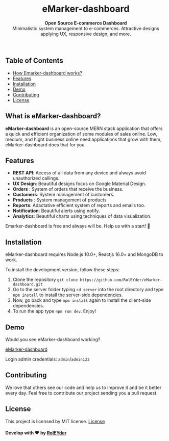 ﻿<div align="center">
  <h1>eMarker-dashboard</h1>
</div>

<div align="center">
  <strong>Open Source E-commerce Dashboard</strong>
</div>
<div align="center">
  Minimalistic system management to e-commerces. Attractive designs applying UX,  responsive design, and more. 
</div>
<br>
<br>

## Table of Contents

- [How Emarker-dashboard works?](#what-is-emarker-dashboard)
- [Features](#features)
- [Installation](#installation)
- [Demo](#demo)
- [Contributing](#contributing)
- [License](#license)

## What is eMarker-dashboard?

**eMarker-dashboard** is an open-source MERN stack application that offers a quick and efficient organization of some modules of sales online. Low, medium, and hight business online need applications that grow with them, eMarker-dashboard does that for you. 

## Features

- **REST API**:  Access of all data from any device and always avoid 	 unauthorized callings. 
- **UX Design**: Beautiful designs focus on Google Material Design.
- **Orders** :  System of orders that receive the business. 
- **Customers**:  System management of customers. 
- **Products** :  System management of products
- **Reports**:  Adactative efficient system of reports and emails too.
-  **Notification**: Beautiful alerts using notify.
- **Analytics**: Beautiful charts using techniques of data visualization. 


Emarker-dashboard is free and always will be.
Help us with a start! 🌟




## Installation

eMarker-dashboard requires Node.js 10.0+, Reactjs 16.0+  and MongoDB to work.

To install the development version, follow these steps:
1.  Clone the repository `git clone https://github.com/RolEYder/eMarker-dashboard.git`
2.  Go to the server folder  typing `cd server` into the root directory  and type `npm install` to install the server-side dependencies.
3.  Now, go back and type `npm install` again to install the client-side dependencies.
4.  To run the app type `npm run dev`.  Enjoy!


## Demo

Would you see eMarker-dashboard working?

[eMarker-dashboard](https://e-marker-dashboard.vercel.app)



Login admin credentials: `admin`/`admin123`

## Contributing

We love that others see our code and help us to improve it and be it better every day. Feel free to contribute our project sending you a pull request. 

## License

This project is licensed by MIT license.  [License](https://github.com/RolEYder/eMarker-dashboard/blob/master/LICENSE.md) 



#### Develop  with ❤️ by [RolEYder](https://github.com/RolEYder/)

